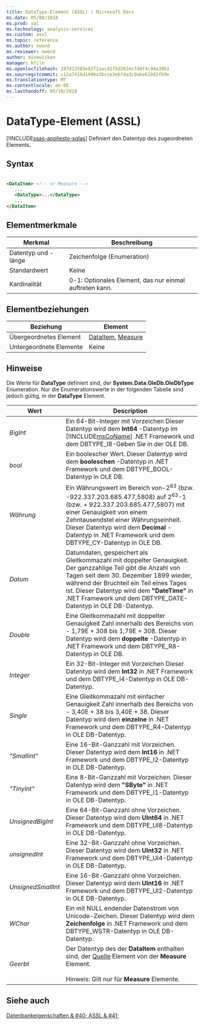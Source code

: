 ```yaml
---
title: DataType-Element (ASSL) | Microsoft Docs
ms.date: 05/08/2018
ms.prod: sql
ms.technology: analysis-services
ms.custom: assl
ms.topic: reference
ms.author: owend
ms.reviewer: owend
author: minewiskan
manager: kfile
ms.openlocfilehash: 247d13565e82f2aac4175d262ecfd0f4c94e39b1
ms.sourcegitcommit: c12a7416d1996a3bcce3ebf4a3c9abe61b02fb9e
ms.translationtype: MT
ms.contentlocale: de-DE
ms.lasthandoff: 05/10/2018
---
```

# <a name="datatype-element-assl"></a>DataType-Element (ASSL)
[!INCLUDE[ssas-appliesto-sqlas](../../../includes/ssas-appliesto-sqlas.md)]
  Definiert den Datentyp des zugeordneten Elements.  
  
## <a name="syntax"></a>Syntax  
  
```xml  
  
<DataItem> <!-- or Measure -->  
   ...  
   <DataType>...</DataType>  
   ...  
</DataItem>  
```  
  
## <a name="element-characteristics"></a>Elementmerkmale  
  
|Merkmal|Beschreibung|  
|--------------------|-----------------|  
|Datentyp und -länge|Zeichenfolge (Enumeration)|  
|Standardwert|Keine|  
|Kardinalität|0-1: Optionales Element, das nur einmal auftreten kann.|  
  
## <a name="element-relationships"></a>Elementbeziehungen  
  
|Beziehung|Element|  
|------------------|-------------|  
|Übergeordnetes Element|[DataItem](../../../analysis-services/scripting/data-type/dataitem-data-type-assl.md), [Measure](../../../analysis-services/scripting/objects/measure-element-assl.md)|  
|Untergeordnete Elemente|Keine|  
  
## <a name="remarks"></a>Hinweise  
 Die Werte für **DataType** definiert sind, der **System.Data.OleDb.OleDbType** Enumeration. Nur die Enumerationswerte in der folgenden Tabelle sind jedoch gültig, in der **DataType** Element.  
  
|Wert|Description|  
|-----------|-----------------|  
|*BigInt*|Ein 64-Bit-Integer mit Vorzeichen Dieser Datentyp wird dem **Int64** -Datentyp im [!INCLUDE[msCoName](../../../includes/msconame-md.md)] .NET Framework und dem DBTYPE_I8-Geben Sie in der OLE DB.|  
|*bool*|Ein boolescher Wert. Dieser Datentyp wird dem **booleschen** -Datentyp in .NET Framework und dem DBTYPE_BOOL-Datentyp in OLE DB.|  
|*Währung*|Ein Währungswert im Bereich von-2<sup>63</sup> (bzw. -922.337.203.685.477,5808) auf 2<sup>63</sup>-1 (bzw. + 922.337.203.685.477,5807) mit einer Genauigkeit von einem Zehntausendstel einer Währungseinheit. Dieser Datentyp wird dem **Decimal** -Datentyp in .NET Framework und dem DBTYPE_CY-Datentyp in OLE DB.|  
|*Datum*|Datumdaten, gespeichert als Gleitkommazahl mit doppelter Genauigkeit. Der ganzzahlige Teil gibt die Anzahl von Tagen seit dem 30. Dezember 1899 wieder, während der Bruchteil ein Teil eines Tages ist. Dieser Datentyp wird dem **"DateTime"** in .NET Framework und dem DBTYPE_DATE-Datentyp in OLE DB-Datentyp.|  
|*Double*|Eine Gleitkommazahl mit doppelter Genauigkeit Zahl innerhalb des Bereichs von - 1,79E + 308 bis 1,79E + 308. Dieser Datentyp wird dem **doppelte** -Datentyp in .NET Framework und dem DBTYPE_R8-Datentyp in OLE DB.|  
|*Integer*|Ein 32-Bit-Integer mit Vorzeichen Dieser Datentyp wird dem **Int32** in .NET Framework und dem DBTYPE_I4-Datentyp in OLE DB-Datentyp.|  
|*Single*|Eine Gleitkommazahl mit einfacher Genauigkeit Zahl innerhalb des Bereichs von - 3,40E + 38 bis 3,40E + 38. Dieser Datentyp wird dem **einzelne** in .NET Framework und dem DBTYPE_R4-Datentyp in OLE DB-Datentyp.|  
|*"Smallint"*|Eine 16-Bit-Ganzzahl mit Vorzeichen. Dieser Datentyp wird dem **Int16** in .NET Framework und dem DBTYPE_I2-Datentyp in OLE DB-Datentyp.|  
|*"Tinyint"*|Eine 8-Bit-Ganzzahl mit Vorzeichen. Dieser Datentyp wird dem **"SByte"** in .NET Framework und dem DBTYPE_I1-Datentyp in OLE DB-Datentyp.|  
|*UnsignedBigInt*|Eine 64-Bit-Ganzzahl ohne Vorzeichen. Dieser Datentyp wird dem **UInt64** in .NET Framework und dem DBTYPE_UI8-Datentyp in OLE DB-Datentyp.|  
|*unsignedInt*|Eine 32-Bit-Ganzzahl ohne Vorzeichen. Dieser Datentyp wird dem **UInt32** in .NET Framework und dem DBTYPE_UI4-Datentyp in OLE DB-Datentyp.|  
|*UnsignedSmallInt*|Eine 16-Bit-Ganzzahl ohne Vorzeichen. Dieser Datentyp wird dem **UInt16** in .NET Framework und dem DBTYPE_UI2-Datentyp in OLE DB-Datentyp.|  
|*WChar*|Ein mit NULL endender Datenstrom von Unicode-Zeichen. Dieser Datentyp wird dem **Zeichenfolge** in .NET Framework und dem DBTYPE_WSTR-Datentyp in OLE DB-Datentyp.|  
|*Geerbt*|Der Datentyp des der **DataItem** enthalten sind, der [Quelle](../../../analysis-services/scripting/properties/source-element-measure-assl.md) Element von der **Measure** Element.<br /><br /> Hinweis: Gilt nur für **Measure** Elemente.|  
  
## <a name="see-also"></a>Siehe auch  
 [Datenbankeigenschaften & #40; ASSL & #41;](../../../analysis-services/scripting/properties/properties-assl.md)  
  
  
